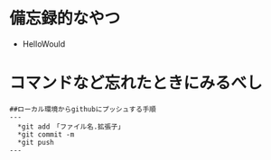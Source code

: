 # 備忘録的なやつ

* HelloWould

# **コマンドなど忘れたときにみるべし**
    ##ローカル環境からgithubにプッシュする手順
    ---
      *git add　「ファイル名.拡張子」
      *git commit -m
      *git push
    ---
    


